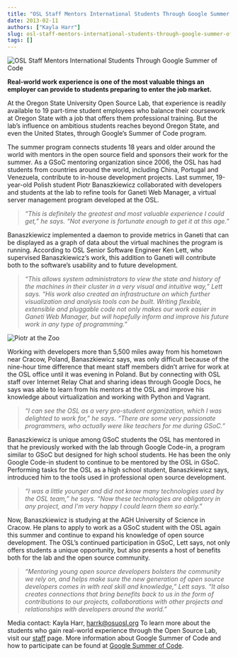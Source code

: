 ```yaml
---
title: "OSL Staff Mentors International Students Through Google Summer of Code"
date: 2013-02-11
authors: ["Kayla Harr"]
slug: osl-staff-mentors-international-students-through-google-summer-of-code
tags: []
---
```


![OSL Staff Mentors International Students Through Google Summer of Code](/images/GsoC2012logo.jpg)

**Real-world work experience is one of the most valuable things an employer can provide to students preparing to enter
the job market.**

At the Oregon State University Open Source Lab, that experience is readily available to 19 part-time student employees
who balance their coursework at Oregon State with a job that offers them professional training. But the lab’s influence
on ambitious students reaches beyond Oregon State, and even the United States, through Google’s Summer of Code program.

The summer program connects students 18 years and older around the world with mentors in the open source field and
sponsors their work for the summer. As a GSoC mentoring organization since 2006, the OSL has had students from countries
around the world, including China, Portugal and Venezuela, contribute to in-house development projects. Last summer,
19-year-old Polish student Piotr Banaszkiewicz collaborated with developers and students at the lab to refine tools for
Ganeti Web Manager, a virtual server management program developed at the OSL.

> _“This is definitely the greatest and most valuable experience I could get,” he says. “Not everyone is fortunate
> enough to get it at this age.”_

Banaszkiewicz implemented a daemon to provide metrics in Ganeti that can be displayed as a graph of data about the
virtual machines the program is running. According to OSL Senior Software Engineer Ken Lett, who supervised
Banaszkiewicz’s work, this addition to Ganeti will contribute both to the software’s usability and to future
development.

> _“This allows system administrators to view the state and history of the machines in their cluster in a very visual
> and intuitive way,” Lett says. “His work also created an infrastructure on which further visualization and analysis
> tools can be built. Writing flexible, extensible and pluggable code not only makes our work easier in Ganeti Web
> Manager, but will hopefully inform and improve his future work in any type of programming.”_

![Piotr at the Zoo](/images/PiotrAtTheZoo.JPG)

Working with developers more than 5,500 miles away from his hometown near Cracow, Poland, Banaszkiewicz says, was only
difficult because of the nine-hour time difference that meant staff members didn’t arrive for work at the OSL office
until it was evening in Poland. But by connecting with OSL staff over Internet Relay Chat and sharing ideas through
Google Docs, he says was able to learn from his mentors at the OSL and improve his knowledge about virtualization and
working with Python and Vagrant.

> _“I can see the OSL as a very pro-student organization, which I was delighted to work for,” he says. “There are some
> very passionate programmers, who actually were like teachers for me during GSoC.”_

Banaszkiewicz is unique among GSoC students the OSL has mentored in that he previously worked with the lab through
Google Code-in, a program similar to GSoC but designed for high school students. He has been the only Google Code-in
student to continue to be mentored by the OSL in GSoC. Performing tasks for the OSL as a high school student,
Banaszkiewicz says, introduced him to the tools used in professional open source development.

> _“I was a little younger and did not know many technologies used by the OSL team,” he says. “Now these technologies
> are obligatory in any project, and I'm very happy I could learn them so early.”_

Now, Banaszkiewicz is studying at the AGH University of Science in Cracow. He plans to apply to work as a GSoC student
with the OSL again this summer and continue to expand his knowledge of open source development. The OSL’s continued
participation in GSoC, Lett says, not only offers students a unique opportunity, but also presents a host of benefits
both for the lab and the open source community.

> _“Mentoring young open source developers bolsters the community we rely on, and helps make sure the new generation of
> open source developers comes in with real skill and knowledge,” Lett says. “It also creates connections that bring
> benefits back to us in the form of contributions to our projects, collaborations with other projects and relationships
> with developers around the world.”_

Media contact: Kayla Harr, <harrk@osuosl.org> To learn more about the students who gain real-world experience through
the Open Source Lab, visit our [staff](/about/people) page. More information about Google Summer of Code and how to
participate can be found at [Google Summer of Code](http://code.google.com/soc/).
